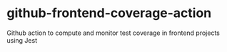 # github-frontend-coverage-action
Github action to compute and monitor test coverage in frontend projects using Jest
